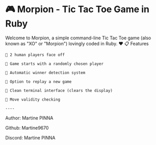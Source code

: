 # 🎮 Morpion - Tic Tac Toe Game in Ruby # 

Welcome to Morpion, a simple command-line Tic Tac Toe game (also known as "XO" or "Morpion") lovingly coded in Ruby. ❤️
📋 Features

    👥 2 human players face off

    🎲 Game starts with a randomly chosen player

    🧠 Automatic winner detection system

    🔁 Option to replay a new game

    🧼 Clean terminal interface (clears the display)

    🎯 Move validity checking

    ----

Author: Martine PINNA

Github: Martine9670

Discord: Martine PINNA


